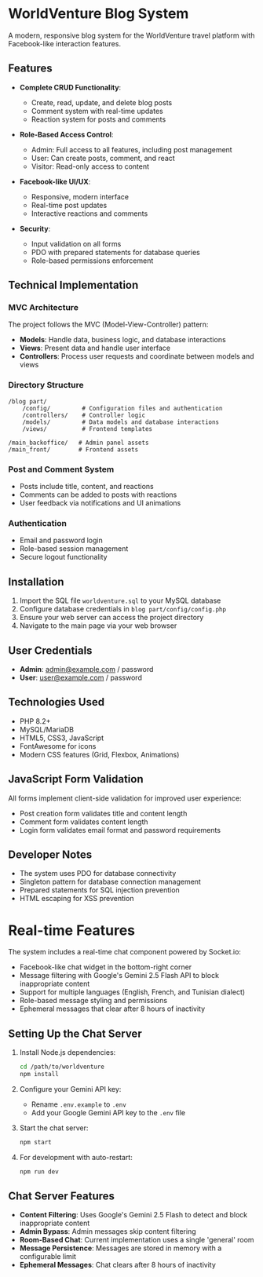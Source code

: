 # WorldVenture Blog System

A modern, responsive blog system for the WorldVenture travel platform with Facebook-like interaction features.

## Features

- **Complete CRUD Functionality**:
  - Create, read, update, and delete blog posts
  - Comment system with real-time updates
  - Reaction system for posts and comments

- **Role-Based Access Control**:
  - Admin: Full access to all features, including post management
  - User: Can create posts, comment, and react
  - Visitor: Read-only access to content

- **Facebook-like UI/UX**:
  - Responsive, modern interface
  - Real-time post updates
  - Interactive reactions and comments

- **Security**:
  - Input validation on all forms
  - PDO with prepared statements for database queries
  - Role-based permissions enforcement

## Technical Implementation

### MVC Architecture

The project follows the MVC (Model-View-Controller) pattern:

- **Models**: Handle data, business logic, and database interactions
- **Views**: Present data and handle user interface
- **Controllers**: Process user requests and coordinate between models and views

### Directory Structure

```
/blog part/
    /config/         # Configuration files and authentication
    /controllers/    # Controller logic
    /models/         # Data models and database interactions
    /views/          # Frontend templates

/main_backoffice/   # Admin panel assets
/main_front/        # Frontend assets
```

### Post and Comment System

- Posts include title, content, and reactions
- Comments can be added to posts with reactions
- User feedback via notifications and UI animations

### Authentication

- Email and password login
- Role-based session management
- Secure logout functionality

## Installation

1. Import the SQL file `worldventure.sql` to your MySQL database
2. Configure database credentials in `blog part/config/config.php`
3. Ensure your web server can access the project directory
4. Navigate to the main page via your web browser

## User Credentials

- **Admin**: admin@example.com / password
- **User**: user@example.com / password

## Technologies Used

- PHP 8.2+
- MySQL/MariaDB
- HTML5, CSS3, JavaScript
- FontAwesome for icons
- Modern CSS features (Grid, Flexbox, Animations)

## JavaScript Form Validation

All forms implement client-side validation for improved user experience:
- Post creation form validates title and content length
- Comment form validates content length
- Login form validates email format and password requirements

## Developer Notes

- The system uses PDO for database connectivity
- Singleton pattern for database connection management
- Prepared statements for SQL injection prevention
- HTML escaping for XSS prevention

# Real-time Features

The system includes a real-time chat component powered by Socket.io:

- Facebook-like chat widget in the bottom-right corner
- Message filtering with Google's Gemini 2.5 Flash API to block inappropriate content
- Support for multiple languages (English, French, and Tunisian dialect)
- Role-based message styling and permissions
- Ephemeral messages that clear after 8 hours of inactivity

## Setting Up the Chat Server

1. Install Node.js dependencies:
   ```bash
   cd /path/to/worldventure
   npm install
   ```

2. Configure your Gemini API key:
   - Rename `.env.example` to `.env`
   - Add your Google Gemini API key to the `.env` file

3. Start the chat server:
   ```bash
   npm start
   ```

4. For development with auto-restart:
   ```bash
   npm run dev
   ```

## Chat Server Features

- **Content Filtering**: Uses Google's Gemini 2.5 Flash to detect and block inappropriate content
- **Admin Bypass**: Admin messages skip content filtering
- **Room-Based Chat**: Current implementation uses a single 'general' room
- **Message Persistence**: Messages are stored in memory with a configurable limit
- **Ephemeral Messages**: Chat clears after 8 hours of inactivity
